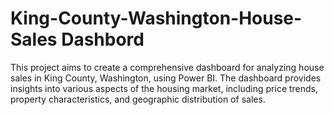 # King-County-Washington-House-Sales Dashbord

This project aims to create a comprehensive dashboard for analyzing house sales in King County, Washington, using Power BI. The dashboard provides insights into various aspects of the housing market, including price trends, property characteristics, and geographic distribution of sales.
